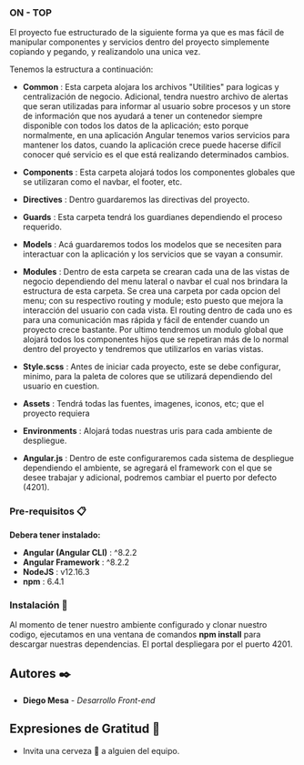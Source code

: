 ### ON - TOP
El proyecto fue estructurado de la siguiente forma ya que es mas fácil  de manipular componentes
y servicios dentro del proyecto simplemente copiando y pegando, y realizandolo una unica vez.

Tenemos la estructura a continuación:
* **Common** : Esta carpeta alojara los archivos "Utilities" para logicas y centralización de negocio. Adicional,
tendra nuestro archivo de alertas que seran utilizadas para informar al usuario sobre procesos y un store de información
que nos ayudará a tener un contenedor siempre disponible con todos los datos de la aplicación; esto porque normalmente, en una aplicación Angular tenemos varios servicios para mantener los datos, cuando la aplicación crece puede hacerse difícil conocer qué servicio es el que está realizando determinados cambios.

* **Components** : Esta carpeta alojará todos los componentes globales que se utilizaran como el navbar, el footer, etc.

* **Directives** : Dentro guardaremos las directivas del proyecto.

* **Guards** : Esta carpeta tendrá los guardianes dependiendo el proceso requerido.

* **Models** : Acá guardaremos todos los modelos que se necesiten para interactuar con la aplicación y los servicios que
se vayan a consumir.

* **Modules** : Dentro de esta carpeta se crearan cada una de las vistas de negocio dependiendo del menu lateral o navbar
el cual nos brindara la estructura de esta carpeta. Se crea una carpeta por cada opcion del menu; con su respectivo routing
y module; esto puesto que mejora la interacción del usuario con cada vista. El routing dentro de cada uno es para una comunicación mas rápida y fácil de entender cuando un proyecto crece bastante. Por ultimo tendremos un modulo global que alojará todos los componentes hijos que se repetiran más de lo normal dentro del proyecto y tendremos que utilizarlos en varias vistas.

* **Style.scss** : Antes de iniciar cada proyecto, este se debe configurar, minimo, para la paleta de colores que se utilizará dependiendo del usuario en cuestion.

* **Assets** : Tendrá todas las fuentes, imagenes, iconos, etc; que el proyecto requiera

* **Environments** : Alojará todas nuestras uris para cada ambiente de despliegue.

* **Angular.js** : Dentro de este configuraremos cada sistema de despliegue dependiendo el ambiente, se agregará el framework con el que se desee trabajar y adicional, podremos cambiar el puerto por defecto (4201).



### Pre-requisitos 📋

**Debera tener instalado:**
* **Angular (Angular CLI)** : ^8.2.2
* **Angular Framework**     : ^8.2.2
* **NodeJS**                : v12.16.3
* **npm**                   : 6.4.1


### Instalación 🔧

Al momento de tener nuestro ambiente configurado y clonar nuestro codigo, ejecutamos en una ventana
de comandos **npm install** para descargar nuestras dependencias. El portal despliegara por el puerto 4201.


## Autores ✒️

* **Diego Mesa** - *Desarrollo Front-end*


## Expresiones de Gratitud 🎁

* Invita una cerveza 🍺 a alguien del equipo.
